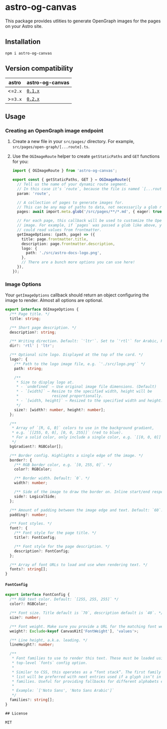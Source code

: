 # astro-og-canvas

This package provides utlities to generate OpenGraph images for the pages on your Astro site.

## Installation

```shell
npm i astro-og-canvas
```

## Version compatibility

| astro | astro-og-canvas |
| --- | --- |
| <=`2.x` | [`0.1.x`](https://github.com/delucis/astro-og-canvas/blob/astro-og-canvas%400.1.8/README.md) | 
| >=`3.x` | [`0.2.x`](https://github.com/delucis/astro-og-canvas/blob/astro-og-canvas%400.2.0/README.md) |

## Usage

### Creating an OpenGraph image endpoint

1. Create a new file in your `src/pages/` directory. For example, `src/pages/open-graph/[...route].ts`.

2. Use the `OGImageRoute` helper to create `getStaticPaths` and `GET` functions for you:

   ```ts
   import { OGImageRoute } from 'astro-og-canvas';

   export const { getStaticPaths, GET } = OGImageRoute({
     // Tell us the name of your dynamic route segment.
     // In this case it’s `route`, because the file is named `[...route].ts`.
     param: 'route',

     // A collection of pages to generate images for.
     // This can be any map of paths to data, not necessarily a glob result.
     pages: await import.meta.glob('/src/pages/**/*.md', { eager: true }),

     // For each page, this callback will be used to customize the OpenGraph
     // image. For example, if `pages` was passed a glob like above, you
     // could read values from frontmatter.
     getImageOptions: (path, page) => ({
       title: page.frontmatter.title,
       description: page.frontmatter.description,
       logo: {
         path: './src/astro-docs-logo.png',
       },
       // There are a bunch more options you can use here!
     }),
   });
   ```

### Image Options

Your `getImageOptions` callback should return an object configuring the image to render. Almost all options are optional.

```ts
export interface OGImageOptions {
  /** Page title. */
  title: string;

  /** Short page description. */
  description?: string;

  /** Writing direction. Default: `'ltr'`. Set to `'rtl'` for Arabic, Hebrew, etc. */
  dir?: 'rtl' | 'ltr';

  /** Optional site logo. Displayed at the top of the card. */
  logo?: {
    /** Path to the logo image file, e.g. `'./src/logo.png'` */
    path: string;

    /**
     * Size to display logo at.
     * - `undefined` — Use original image file dimensions. (Default)
     * - `[width]` — Resize to the specified width, height will be
     *               resized proportionally.
     * - `[width, height]` — Resized to the specified width and height.
     */
    size?: [width?: number, height?: number];
  };

  /**
   * Array of `[R, G, B]` colors to use in the background gradient,
   * e.g. `[[255, 0, 0], [0, 0, 255]]` (red to blue).
   * For a solid color, only include a single color, e.g. `[[0, 0, 0]]`
   */
  bgGradient?: RGBColor[];

  /** Border config. Highlights a single edge of the image. */
  border?: {
    /** RGB border color, e.g. `[0, 255, 0]`. */
    color?: RGBColor;

    /** Border width. Default: `0`. */
    width?: number;

    /** Side of the image to draw the border on. Inline start/end respects writing direction. */
    side?: LogicalSide;
  };

  /** Amount of padding between the image edge and text. Default: `60`. */
  padding?: number;

  /** Font styles. */
  font?: {
    /** Font style for the page title. */
    title?: FontConfig;

    /** Font style for the page description. */
    description?: FontConfig;
  };

  /** Array of font URLs to load and use when rendering text. */
  fonts?: string[];
}
```

#### `FontConfig`

```ts
export interface FontConfig {
  /** RGB text color. Default: `[255, 255, 255]` */
  color?: RGBColor;

  /** Font size. Title default is `70`, description default is `40`. */
  size?: number;

  /** Font weight. Make sure you provide a URL for the matching font weight. */
  weight?: Exclude<keyof CanvasKit['FontWeight'], 'values'>;

  /** Line height, a.k.a. leading. */
  lineHeight?: number;

  /**
   * Font families to use to render this text. These must be loaded using the
   * top-level `fonts` config option.
   *
   * Similar to CSS, this operates as a “font stack”. The first family in the
   * list will be preferred with next entries used if a glyph isn’t in earlier
   * families. Useful for providing fallbacks for different alphabets etc.
   *
   * Example: `['Noto Sans', 'Noto Sans Arabic']`
   */
  families?: string[];
}

## License

MIT
```
